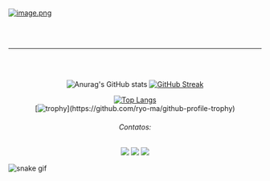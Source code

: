 </br>

[![image.png](https://i.postimg.cc/9QMVHk2y/image.png)](https://postimg.cc/TpZBrCpP)

</br>
</br>
<hr size="1" width="100%" align="center" noshade>
</br>
</br>
<div align="center">
  
![Anurag's GitHub stats](https://github-readme-stats.vercel.app/api?username=rozendox&show_icons=true&theme=radical) [![GitHub Streak](https://streak-stats.demolab.com?user=Rozendox&theme=radical&hide_border=true&locale=pt_BR&date_format=j%20M%5B%20Y%5D)](https://git.io/streak-stats)
</div>
<div align="center">
  
[![Top Langs](https://github-readme-stats.vercel.app/api/top-langs/?username=rozendox&layout=compact)](https://github.com/rozendox/github-readme-stats) 
</br> 
[![trophy](https://github-profile-trophy.vercel.app/?username=rozendox&row=2&column=4&theme=onedark&column=3&margin-w=15&margin-h=15&title=Repositories,Commits,Stars,Followers,)](https://github.com/ryo-ma/github-profile-trophy)

</div>

<h6> <p align="center"> <i>  Contatos:</i> </p> </h6>


<div>
  <p align="center">
  <a href="https://instagram.com/rozendox_" target="_blank"><img src="https://img.shields.io/badge/-Instagram-%23E4405F?style=for-the-badge&logo=instagram&logoColor=white" target="_blank"></a>
  <a href = "mailto:roxy.py@protonmail.com"><img src="https://img.shields.io/badge/Gmail-D14836?style=for-the-badge&logo=gmail&logoColor=white" target="_blank"></a>
  <a href="https://www.linkedin.com/in/cgrox/" target="_blank"><img src="https://img.shields.io/badge/-LinkedIn-%230077B5?style=for-the-badge&logo=linkedin&logoColor=white" target="_blank"></a>  

</div>



![snake gif](https://github.com/rozendox/rozendox/blob/output/github-contribution-grid-snake.gif)




